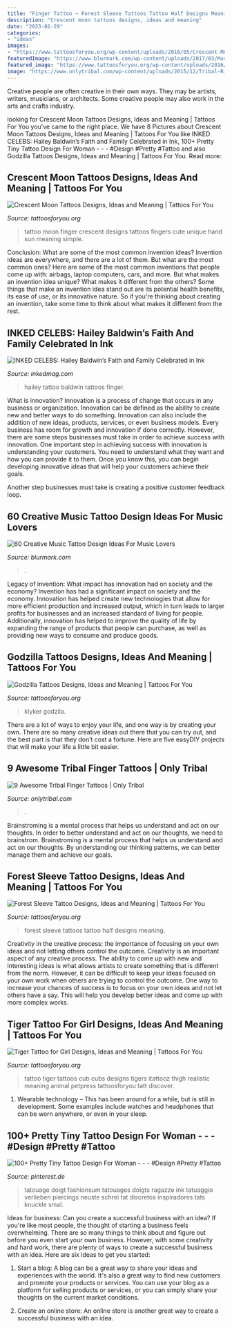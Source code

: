```yaml
---
title: "Finger Tattoo ~ Forest Sleeve Tattoos Tattoo Half Designs Meaning"
description: "Crescent moon tattoos designs, ideas and meaning"
date: "2023-01-29"
categories:
- "ideas"
images:
- "https://www.tattoosforyou.org/wp-content/uploads/2016/05/Crescent-Moon-Tattoo-Finger.jpg"
featuredImage: "https://www.blurmark.com/wp-content/uploads/2017/03/Music-Inspired-Tattoo-With-Roses.jpg"
featured_image: "https://www.tattoosforyou.org/wp-content/uploads/2016/05/Crescent-Moon-Tattoo-Finger.jpg"
image: "https://www.onlytribal.com/wp-content/uploads/2015/12/Tribal-Ring-Finger-Tattoos.jpg"
---
```



Creative people are often creative in their own ways. They may be artists, writers, musicians, or architects. Some creative people may also work in the arts and crafts industry.

	

		
looking for Crescent Moon Tattoos Designs, Ideas and Meaning | Tattoos For You you've came to the right place. We have 8 Pictures about Crescent Moon Tattoos Designs, Ideas and Meaning | Tattoos For You like INKED CELEBS: Hailey Baldwin’s Faith and Family Celebrated in Ink, 100+ Pretty Tiny Tattoo Design For Woman - - - #Design #Pretty #Tattoo and also Godzilla Tattoos Designs, Ideas and Meaning | Tattoos For You. Read more:
		
    
## Crescent Moon Tattoos Designs, Ideas And Meaning | Tattoos For You

<img loading=lazy src="https://www.tattoosforyou.org/wp-content/uploads/2016/05/Crescent-Moon-Tattoo-Finger.jpg" onerror="this.onerror=null;this.src='https://tse1.mm.bing.net/th?id=OIP.ZBsC-TeaeqxwkN0v-pawFgHaKV&amp;pid=15.1';" alt="Crescent Moon Tattoos Designs, Ideas and Meaning | Tattoos For You">

_Source: tattoosforyou.org_

>tattoo moon finger crescent designs tattoos fingers cute unique hand sun meaning simple. 

	

Conclusion: What are some of the most common invention ideas?
Invention ideas are everywhere, and there are a lot of them. But what are the most common ones? Here are some of the most common inventions that people come up with: airbags, laptop computers, cars, and more. 
But what makes an invention idea unique? What makes it different from the others? 
Some things that make an invention idea stand out are its potential health benefits, its ease of use, or its innovative nature. So if you're thinking about creating an invention, take some time to think about what makes it different from the rest.

    
## INKED CELEBS: Hailey Baldwin’s Faith And Family Celebrated In Ink

<img loading=lazy src="https://www.inkedmag.com/.image/t_share/MTU5MDMxOTg2Mzg0MjE3NzQ5/hailey-baldwin-finger-tattoo.jpg" onerror="this.onerror=null;this.src='https://tse2.mm.bing.net/th?id=OIP.l4wcPk974CJkWLvQP2W2cQHaLZ&amp;pid=15.1';" alt="INKED CELEBS: Hailey Baldwin’s Faith and Family Celebrated in Ink">

_Source: inkedmag.com_

>hailey tattoo baldwin tattoos finger. 

	

What is innovation?
Innovation is a process of change that occurs in any business or organization. Innovation can be defined as the ability to create new and better ways to do something. Innovation can also include the addition of new ideas, products, services, or even business models. Every business has room for growth and innovation if done correctly. However, there are some steps businesses must take in order to achieve success with innovation.
One important step in achieving success with innovation is understanding your customers. You need to understand what they want and how you can provide it to them. Once you know this, you can begin developing innovative ideas that will help your customers achieve their goals.

Another step businesses must take is creating a positive customer feedback loop.

    
## 60 Creative Music Tattoo Design Ideas For Music Lovers

<img loading=lazy src="https://www.blurmark.com/wp-content/uploads/2017/03/Music-Inspired-Tattoo-With-Roses.jpg" onerror="this.onerror=null;this.src='https://tse1.mm.bing.net/th?id=OIP.WRs6bJ2FDB3KQ3070oU9VQHaHa&amp;pid=15.1';" alt="60 Creative Music Tattoo Design Ideas For Music Lovers">

_Source: blurmark.com_

>. 

	

Legacy of invention: What impact has innovation had on society and the economy?
Invention has had a significant impact on society and the economy. Innovation has helped create new technologies that allow for more efficient production and increased output, which in turn leads to larger profits for businesses and an increased standard of living for people. Additionally, innovation has helped to improve the quality of life by expanding the range of products that people can purchase, as well as providing new ways to consume and produce goods.

    
## Godzilla Tattoos Designs, Ideas And Meaning | Tattoos For You

<img loading=lazy src="https://www.tattoosforyou.org/wp-content/uploads/2016/02/Godzilla-Tribal-Tattoo.jpg" onerror="this.onerror=null;this.src='https://tse2.mm.bing.net/th?id=OIP.xCQFhvsG7Oe2vmw7-UtFSAHaJ4&amp;pid=15.1';" alt="Godzilla Tattoos Designs, Ideas and Meaning | Tattoos For You">

_Source: tattoosforyou.org_

>klyker godzila. 

	

There are a lot of ways to enjoy your life, and one way is by creating your own. There are so many creative ideas out there that you can try out, and the best part is that they don’t cost a fortune. Here are five easyDIY projects that will make your life a little bit easier.

    
## 9 Awesome Tribal Finger Tattoos | Only Tribal

<img loading=lazy src="https://www.onlytribal.com/wp-content/uploads/2015/12/Tribal-Ring-Finger-Tattoos.jpg" onerror="this.onerror=null;this.src='https://tse4.mm.bing.net/th?id=OIP.ZEK5DZWjCxXinlirLC1sQgHaJ4&amp;pid=15.1';" alt="9 Awesome Tribal Finger Tattoos | Only Tribal">

_Source: onlytribal.com_

>. 

	

Brainstroming is a mental process that helps us understand and act on our thoughts.
In order to better understand and act on our thoughts, we need to brainstrom. Brainstroming is a mental process that helps us understand and act on our thoughts. By understanding our thinking patterns, we can better manage them and achieve our goals.

    
## Forest Sleeve Tattoo Designs, Ideas And Meaning | Tattoos For You

<img loading=lazy src="https://www.tattoosforyou.org/wp-content/uploads/2017/05/Half-Sleeve-Forest-Tattoos-300x300.jpg" onerror="this.onerror=null;this.src='https://tse2.mm.bing.net/th?id=OIP.Mogn6BWJOiPSOuciJ5zgmQAAAA&amp;pid=15.1';" alt="Forest Sleeve Tattoo Designs, Ideas and Meaning | Tattoos For You">

_Source: tattoosforyou.org_

>forest sleeve tattoos tattoo half designs meaning. 

	

Creativity in the creative process: the importance of focusing on your own ideas and not letting others control the outcome.
Creativity is an important aspect of any creative process. The ability to come up with new and interesting ideas is what allows artists to create something that is different from the norm. However, it can be difficult to keep your ideas focused on your own work when others are trying to control the outcome. One way to increase your chances of success is to focus on your own ideas and not let others have a say. This will help you develop better ideas and come up with more complex works.

    
## Tiger Tattoo For Girl Designs, Ideas And Meaning | Tattoos For You

<img loading=lazy src="https://www.tattoosforyou.org/wp-content/uploads/2017/09/Tiger-Tattoos-On-Girls.jpg" onerror="this.onerror=null;this.src='https://tse3.mm.bing.net/th?id=OIP.ZDZUFDW6akgsjM4Ovb2AzgHaLE&amp;pid=15.1';" alt="Tiger Tattoo for Girl Designs, Ideas and Meaning | Tattoos For You">

_Source: tattoosforyou.org_

>tattoo tiger tattoos cub cubs designs tigers itattooz thigh realistic meaning animal petpress tattoosforyou tatt discover. 

	

1. Wearable technology – This has been around for a while, but is still in development. Some examples include watches and headphones that can be worn anywhere, or even in your sleep.

    
## 100+ Pretty Tiny Tattoo Design For Woman - - - #Design #Pretty #Tattoo

<img loading=lazy src="https://i.pinimg.com/736x/00/9b/12/009b12f6d367eb9a3400b310b277ee94.jpg" onerror="this.onerror=null;this.src='https://tse4.mm.bing.net/th?id=OIP.hgtCBMrNsB-Tt8nbQBkk5wHaJT&amp;pid=15.1';" alt="100+ Pretty Tiny Tattoo Design For Woman - - - #Design #Pretty #Tattoo">

_Source: pinterest.de_

>tatouage doigt fashionsum tatouages doigts ragazze ink tatuaggio verlieben piercings neuste schrei tat discretos inspiradores tats knuckle smal. 

	

Ideas for business: Can you create a successful business with an idea?
If you're like most people, the thought of starting a business feels overwhelming. There are so many things to think about and figure out before you even start your own business. However, with some creativity and hard work, there are plenty of ways to create a successful business with an idea. Here are six ideas to get you started:
1) Start a blog: A blog can be a great way to share your ideas and experiences with the world. It's also a great way to find new customers and promote your products or services. You can use your blog as a platform for selling products or services, or you can simply share your thoughts on the current market conditions.

2) Create an online store: An online store is another great way to create a successful business with an idea.

